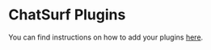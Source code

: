 # ChatSurf Plugins

You can find instructions on how to add your plugins [here](https://chatsurfapp.github.io/plugins/developers/add).
